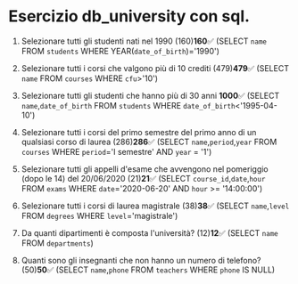 # Esercizio db_university con sql.

1. Selezionare tutti gli studenti nati nel 1990 (160)**160**✅
(SELECT `name`
FROM `students`
WHERE YEAR(`date_of_birth`)='1990')

2. Selezionare tutti i corsi che valgono più di 10 crediti (479)**479**✅
(SELECT `name`
FROM `courses`
WHERE `cfu`>'10')

3. Selezionare tutti gli studenti che hanno più di 30 anni **1000**✅
(SELECT `name`,`date_of_birth`
FROM `students`
WHERE `date_of_birth`<'1995-04-10')

4. Selezionare tutti i corsi del primo semestre del primo anno di un qualsiasi corso di laurea (286)**286**✅
(SELECT `name`,`period`,`year`
FROM `courses`
WHERE `period`='I semestre'
AND `year` = '1')

5. Selezionare tutti gli appelli d'esame che avvengono nel pomeriggio (dopo le 14) del 20/06/2020 (21)**21**✅
(SELECT `course_id`,`date`,`hour`
FROM `exams`
WHERE `date`='2020-06-20'
AND `hour` >= '14:00:00')

6. Selezionare tutti i corsi di laurea magistrale (38)**38**✅
(SELECT `name`,`level`
FROM `degrees`
WHERE `level`='magistrale')

7. Da quanti dipartimenti è composta l'università? (12)**12**✅
(SELECT `name`
FROM `departments`)

8. Quanti sono gli insegnanti che non hanno un numero di telefono? (50)**50**✅
(SELECT `name`,`phone`
FROM `teachers`
WHERE `phone` IS NULL)